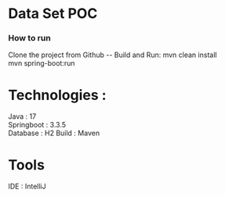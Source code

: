 # Data Set POC

### How to run

Clone the project from
Github --
Build and Run:
mvn clean install <br>
mvn spring-boot:run



# Technologies :
Java : 17 <br>
Springboot : 3.3.5 <br>
Database : H2
Build : Maven

# Tools
IDE : IntelliJ
